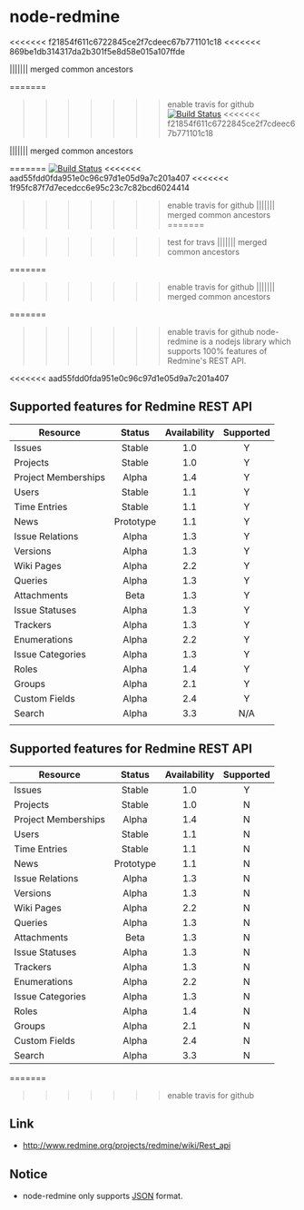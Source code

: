 node-redmine
===============
<<<<<<< f21854f611c6722845ce2f7cdeec67b771101c18
<<<<<<< 869be1db314317da2b301f5e8d58e015a107ffde

||||||| merged common ancestors

=======
>>>>>>> enable travis for github
[![Build Status](https://travis-ci.org/zanran/node-redmine.svg?branch=master)](https://travis-ci.org/zanran/node-redmine)
<<<<<<< f21854f611c6722845ce2f7cdeec67b771101c18

||||||| merged common ancestors

=======
[![Build Status](https://travis-ci.org/zanran/node-redmine.svg?branch=master)](https://travis-ci.org/zanran/node-redmine)
<<<<<<< aad55fdd0fda951e0c96c97d1e05d9a7c201a407
<<<<<<< 1f95fc87f7d7ecedcc6e95c23c7c82bcd6024414
>>>>>>> enable travis for github
||||||| merged common ancestors
=======

>>>>>>> test for travs
||||||| merged common ancestors

=======
>>>>>>> enable travis for github
||||||| merged common ancestors

=======
>>>>>>> enable travis for github
node-redmine is a nodejs library which supports 100% features of Redmine's REST API.

<<<<<<< aad55fdd0fda951e0c96c97d1e05d9a7c201a407
## Supported features for Redmine REST API

|Resource|Status|Availability|Supported|
|------------- |:-------------:|:-----:|:-----:|
|Issues|Stable|1.0|Y|
|Projects |Stable |1.0|Y|
|Project Memberships|Alpha |1.4|Y|
|Users |Stable |1.1|Y|
|Time Entries |Stable|1.1|Y|
|News |Prototype |1.1|Y|
|Issue Relations |Alpha |1.3|Y|
|Versions |Alpha |1.3|Y|
|Wiki Pages |Alpha |2.2|Y|
|Queries |Alpha |1.3|Y|
|Attachments |Beta |1.3|Y|
|Issue Statuses |Alpha |1.3|Y|
|Trackers |Alpha |1.3|Y|
|Enumerations |Alpha |2.2|Y|
|Issue Categories |Alpha |1.3|Y|
|Roles|Alpha |1.4|Y|
|Groups|Alpha |2.1|Y|
|Custom Fields |Alpha |2.4|Y|
|Search|Alpha|3.3|N/A|
||||||| merged common ancestors
## Supported features for Redmine REST API

|Resource|Status|Availability|Supported|
|------------- |:-------------:|:-----:|:-----:|
|Issues|Stable|1.0|Y|
|Projects |Stable |1.0|N|
|Project Memberships|Alpha |1.4|N|
|Users |Stable |1.1|N|
|Time Entries |Stable|1.1|N|
|News |Prototype |1.1|N|
|Issue Relations |Alpha |1.3|N|
|Versions |Alpha |1.3|N|
|Wiki Pages |Alpha |2.2|N|
|Queries |Alpha |1.3|N|
|Attachments |Beta |1.3|N|
|Issue Statuses |Alpha |1.3|N|
|Trackers |Alpha |1.3|N|
|Enumerations |Alpha |2.2|N|
|Issue Categories |Alpha |1.3|N|
|Roles|Alpha |1.4|N|
|Groups|Alpha |2.1|N|
|Custom Fields |Alpha |2.4|N|
|Search|Alpha|3.3|N|
=======
>>>>>>> enable travis for github


Link
------

* http://www.redmine.org/projects/redmine/wiki/Rest_api


## Notice
+ node-redmine only supports [JSON](http://en.wikipedia.org/wiki/JSON) format.

